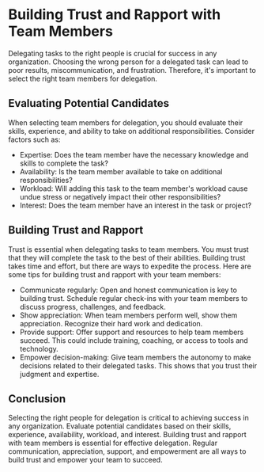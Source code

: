 Building Trust and Rapport with Team Members
==================================================================================================

Delegating tasks to the right people is crucial for success in any organization. Choosing the wrong person for a delegated task can lead to poor results, miscommunication, and frustration. Therefore, it's important to select the right team members for delegation.

Evaluating Potential Candidates
-------------------------------

When selecting team members for delegation, you should evaluate their skills, experience, and ability to take on additional responsibilities. Consider factors such as:

* Expertise: Does the team member have the necessary knowledge and skills to complete the task?
* Availability: Is the team member available to take on additional responsibilities?
* Workload: Will adding this task to the team member's workload cause undue stress or negatively impact their other responsibilities?
* Interest: Does the team member have an interest in the task or project?

Building Trust and Rapport
--------------------------

Trust is essential when delegating tasks to team members. You must trust that they will complete the task to the best of their abilities. Building trust takes time and effort, but there are ways to expedite the process. Here are some tips for building trust and rapport with your team members:

* Communicate regularly: Open and honest communication is key to building trust. Schedule regular check-ins with your team members to discuss progress, challenges, and feedback.
* Show appreciation: When team members perform well, show them appreciation. Recognize their hard work and dedication.
* Provide support: Offer support and resources to help team members succeed. This could include training, coaching, or access to tools and technology.
* Empower decision-making: Give team members the autonomy to make decisions related to their delegated tasks. This shows that you trust their judgment and expertise.

Conclusion
----------

Selecting the right people for delegation is critical to achieving success in any organization. Evaluate potential candidates based on their skills, experience, availability, workload, and interest. Building trust and rapport with team members is essential for effective delegation. Regular communication, appreciation, support, and empowerment are all ways to build trust and empower your team to succeed.
